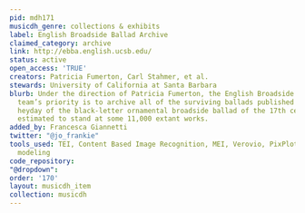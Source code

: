 ```yaml
---
pid: mdh171
musicdh_genre: collections & exhibits
label: English Broadside Ballad Archive
claimed_category: archive
link: http://ebba.english.ucsb.edu/
status: active
open_access: 'TRUE'
creators: Patricia Fumerton, Carl Stahmer, et al.
stewards: University of California at Santa Barbara
blurb: Under the direction of Patricia Fumerton, the English Broadside Ballad Archive
  team’s priority is to archive all of the surviving ballads published during the
  heyday of the black-letter ornamental broadside ballad of the 17th century—currently
  estimated to stand at some 11,000 extant works.
added_by: Francesca Giannetti
twitter: "@jo_frankie"
tools_used: TEI, Content Based Image Recognition, MEI, Verovio, PixPlot, LDA topic
  modeling
code_repository: 
"@dropdown": 
order: '170'
layout: musicdh_item
collection: musicdh
---
```

